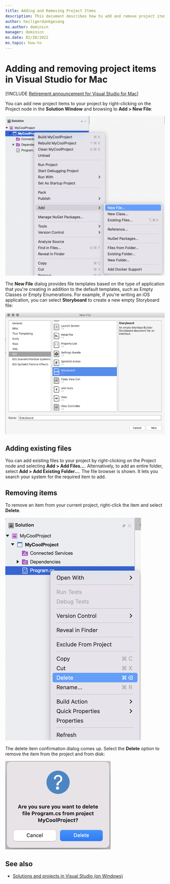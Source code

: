 ```yaml
---
title: Adding and Removing Project Items
description: This document describes how to add and remove project items in Visual Studio for Mac
author: heiligerdankgesang 
ms.author: dominicn
manager: dominicn
ms.date: 02/28/2022
ms.topic: how-to
---
```


# Adding and removing project items in Visual Studio for Mac

 [!INCLUDE [Retirement announcement for Visual Studio for Mac](includes/vsmac-retirement.md)]

You can add new project items to your project by right-clicking on the Project node in the **Solution Window** and browsing to **Add > New File**:

![Add New Project Item](media/add-and-remove-project-items-image1.png)

The **New File** dialog provides file templates based on the type of application that you're creating in addition to the default templates, such as Empty Classes or Empty Enumerations. For example, if you're writing an iOS application, you can select **Storyboard** to create a new empty Storyboard file:

![Add new empty storyboard in iOS](media/add-and-remove-project-items-image2.png)

## Adding existing files

You can add existing files to your project by right-clicking on the Project node and selecting **Add > Add Files...**. Alternatively, to add an entire folder, select **Add > Add Existing Folder...**. The file browser is shown. It lets you search your system for the required item to add.

## Removing items

To remove an item from your current project, right-click the item and select **Delete**.

![Remove Item](media/add-and-remove-project-items-image3.png)

The delete item confirmation dialog comes up. Select the **Delete** option to remove the item from the project and from disk:

![Delete item dialog](media/add-and-remove-project-items-image4.png)

## See also

- [Solutions and projects in Visual Studio (on Windows)](/visualstudio/ide/solutions-and-projects-in-visual-studio)
